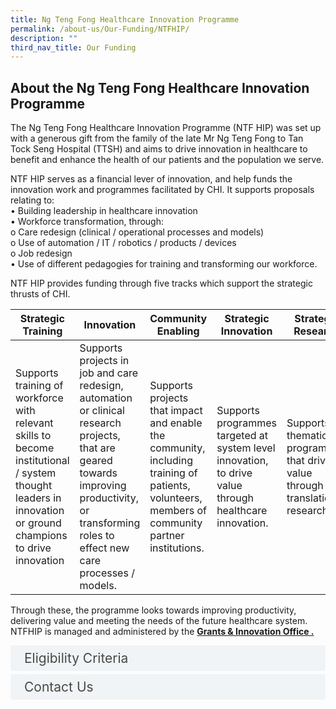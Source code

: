 ```yaml
---
title: Ng Teng Fong Healthcare Innovation Programme
permalink: /about-us/Our-Funding/NTFHIP/
description: ""
third_nav_title: Our Funding
---
```

<h2>About the Ng Teng Fong Healthcare Innovation Programme</h2>
The Ng Teng Fong Healthcare Innovation Programme (NTF HIP) was set up with a generous gift from the family of the late Mr Ng Teng Fong to Tan Tock Seng Hospital (TTSH) and aims to drive innovation in healthcare to benefit and enhance the health of our patients and the population we serve. 

NTF HIP serves as a financial lever of innovation, and help funds the innovation work and programmes facilitated by CHI. It supports proposals relating to:<br>
•	Building leadership in healthcare innovation<br>
•	Workforce transformation, through:<br>
o	Care redesign (clinical / operational processes and models)<br>
o	Use of automation / IT / robotics / products / devices<br>
o	Job redesign<br>
•	Use of different pedagogies for training and transforming our workforce.<br>

NTF HIP provides funding through five tracks which support the strategic thrusts of CHI.



| <b>Strategic Training  | Innovation | Community Enabling | Strategic Innovation | Strategic Research</b> |
| -------- | -------- | -------- |  -------- |  -------- |
| Supports training of workforce with relevant skills to become institutional / system thought leaders in innovation or ground champions to drive innovation    | Supports projects in job and care redesign, automation or clinical research projects, that are geared towards improving productivity, or transforming roles to effect new care processes / models.     | Supports projects that impact and enable the community, including training of patients, volunteers, members of community partner institutions.     | Supports programmes targeted at system level innovation, to drive value through healthcare innovation.     | Supports thematic programmes that drive value through translational research.     |



Through these, the programme looks towards improving productivity, delivering value and meeting the needs of the future healthcare system.<br>
NTFHIP is managed and administered by the <b><u>Grants &amp; Innovation Office . </u></b>

<style>

input {
	display: none;
}
label {
	display: block;
	padding: 8px 22px;
	margin: 0 0 5px 0;
	cursor: pointor;
	background: #F0F4F6;
	border-radius: 3px;
	width=100%;
	color: #484848;
	transition: ease .5s;
	font-size: 1.5em;
}

label:hover {
	background: #BD2D37;
	color: #FFF;
}

.accordion-content {
	/* background: #E2E5F6; */
	padding: 10px 0px 30px 30px;
	/* border: 1px solid #484848; */
	margin: 0 0 1px 0;
	border-radius: 3px;
}

input + label + .accordion-content {
	display: none;
}

input:checked + label + .accordion-content {
	display: none;
}

input:checked + label + .accordion-content {
	display: block;
}

</style>
<!-- End of accordion -->

<div class="container">

<div>
	<input id="title1" type="checkbox"><label for="title1">Eligibility Criteria </label>
	<div class="accordion-content">
	<div class="para">All TTSH staff may apply to NTF HIP. Funding will also be applicable to non-staff (e.g. research collaborator, community partners, patients, caregivers, volunteers, students) if the fund recipient is part of a larger umbrella TTSH programme where a TTSH staff is the Project Owner / Principal Investigator.
</div>
	</div>
	<input id="title2" type="checkbox"><label for="title2">Contact Us</label>
	<div class="accordion-content">
	<div class="para">For more information, drop an email to the NTF HIP Secretariat at NTF_HI_Prog@ttsh.com.sg. 
</div>
	</div>

</div></div>